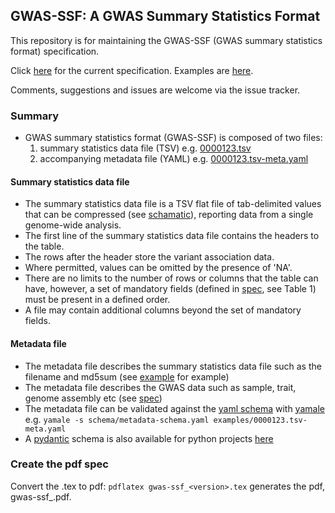 ## GWAS-SSF: A GWAS Summary Statistics Format

This repository is for maintaining the GWAS-SSF (GWAS summary statistics format) specification. 

Click [here](gwas-ssf_v0.1-draft.pdf) for the current specification. 
Examples are [here](examples).

Comments, suggestions and issues are welcome via the issue tracker.


### Summary

* GWAS summary statistics format (GWAS-SSF) is composed of two files:
  1. summary statistics data file (TSV) e.g. [0000123.tsv](examples/0000123.tsv)
  2. accompanying metadata file (YAML) e.g. [0000123.tsv-meta.yaml](examples/0000123.tsv-meta.yaml)

#### Summary statistics data file
* The summary statistics data file is a TSV flat file of tab-delimited values that can be compressed (see [schamatic](images/schematic.png)), reporting data from a single genome-wide analysis. 
* The first line of the summary statistics data file contains the headers to the table. 
* The rows after the header store the variant association data. 
* Where permitted, values can be omitted by the presence of 'NA'. 
* There are no limits to the number of rows or columns that the table can have, however, a set of mandatory fields (defined in [spec](gwas-ssf_v0.1-draft.pdf), see Table 1) must be present in a defined order. 
* A file may contain additional columns beyond the set of mandatory fields. 

#### Metadata file
* The metadata file describes the summary statistics data file such as the filename and md5sum (see [example](examples/0000123.yaml) for example)
* The metadata file describes the GWAS data such as sample, trait, genome assembly etc (see [spec](gwas-ssf_v0.1-draft.pdf))
* The metadata file can be validated against the [yaml schema](schema/metadata-schema.yaml) with [yamale](https://github.com/23andMe/Yamale) e.g. `yamale -s schema/metadata-schema.yaml examples/0000123.tsv-meta.yaml`
* A [pydantic](https://docs.pydantic.dev/) schema is also available for python projects [here](schema/metadata.py)

### Create the pdf spec
Convert the .tex to pdf:
`pdflatex gwas-ssf_<version>.tex` generates the pdf, gwas-ssf_<version>.pdf.
